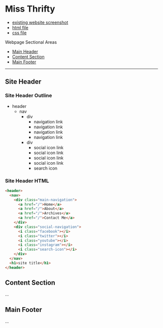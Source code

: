# Miss Thrifty

- [existing website screenshot](blog-miss-thrifty-full-screen.png)
- [html file](index.html)
- [css file](styles.css)

Webpage Sectional Areas

- [Main Header](#main-header)
- [Content Section](#content-section)
- [Main Footer](#main-footer)

---

## Site Header

### Site Header Outline

- header
  - nav
    - div
      - navigation link
      - navigation link
      - navigation link
      - navigation link
    - div
      - social icon link
      - social icon link
      - social icon link
      - social icon link
      - search icon

### Site Header HTML

```html
<header>
  <nav>
    <div class="main-navigation">
      <a href="/">Home</a>
      <a href="/">About</a>
      <a href="/">Archives</a>
      <a href="/">Contact Me</a>
    </div>
    <div class="social-navigation">
      <i class="facebook"></i>
      <i class="twitter"></i>
      <i class="youtube"></i>
      <i class="instagram"></i>
      <i class="search-icon"></i>
    </div>
  </nav>
  <h1>site title</h1>
</header>
```

## Content Section

...

## Main Footer

...
